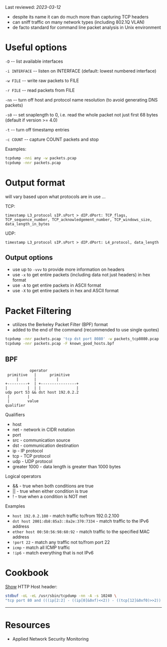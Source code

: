 Last reviewed: *2023-03-12*

* despite its name it can do much more than capturing TCP headers
* can sniff traffic on many network types (including 802.1Q VLAN)
* de facto standard for command line packet analysis in Unix environment

# Useful options

`-D` -- list available interfaces

`-i INTERFACE` -- listen on INTERFACE (default: lowest numbered interface)

`-w FILE` -- write raw packets to FILE

`-r FILE` -- read packets from FILE

`-nn` -- turn off host and protocol name resolution (to avoid generating DNS
packets)

`-s0` -- set snaplength to 0, i.e. read the whole packet not just first 68
bytes (default if version >= 4.0)

`-t` -- turn off timestamp entries

`-c COUNT` -- capture COUNT packets and stop

Examples:

```sh
tcpdump -nni any -w packets.pcap
tcpdump -nnr packets.pcap
```

# Output format

will vary based upon what protocols are in use ...

TCP:

```plain
timestamp L3_protocol sIP.sPort > dIP.dPort: TCP_flags,
TCP_sequence_number, TCP_acknowledgement_number, TCP_windows_size,
data_length_in_bytes
```

UDP:

```plain
timestamp L3_protocol sIP.sPort > dIP.dPort: L4_protocol, data_length
```

## Output options

* use up to `-vvv` to provide more information on headers
* use `-x` to get entire packets (including data not just headers) in hex format
* use `-A` to get entire packets in ASCII format
* use `-X` to get entire packets in hex and ASCII format

# Packet Filtering

* utilizes the Berkeley Packet Filter (BPF) format
* added to the end of the command (recommended to use single quotes)

```sh
tcpdump -nnr packets.pcap 'tcp dst port 8080' -w packets_tcp8080.pcap
tcpdump -nnr packets.pcap -F known_good_hosts.bpf
```

## BPF

```plain
           operator
 primitive   |      primitive
     |       |         |
+---------+  | +----------------+
|         |  | |                |
udp port 53 && dst host 192.0.2.2
 |        |
 |        value
qualifier
```

Qualifiers

* host
* net - network in CIDR notation
* port
* src - communication source
* dst - communication destination
* ip - IP protocol
* tcp - TCP protocol
* udp - UDP protocol
* greater 1000 - data length is greater than 1000 bytes

Logical operators

* && - true when both conditions are true
* || - true when either condition is true
* ! - true when a condition is NOT met

Examples

* `host 192.0.2.100` -  match traffic to/from 192.0.2.100
* `dst host 2001:db8:85a3::8a2e:370:7334` - match traffic to the IPv6 address
* `ether host 00:50:56:98:60:92` - match traffic to the specified MAC address
* `!port 22` - match any traffic not to/from port 22
* `icmp` - match all ICMP traffic
* `!ip6` - match everything that is not IPv6

# Cookbook

[Show](https://serverfault.com/questions/504431/human-readable-format-for-http-headers-with-tcpdump) HTTP Host header:

```sh
stdbuf -oL -eL /usr/sbin/tcpdump -nn -A -s 10240 \
"tcp port 80 and (((ip[2:2] - ((ip[0]&0xf)<<2)) - ((tcp[12]&0xf0)>>2)) != 0)"
```

---

# Resources

* Applied Network Security Monitoring
